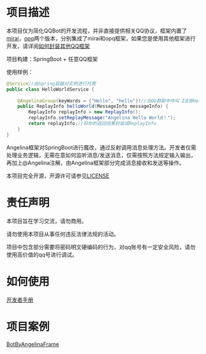 # 项目描述

本项目仅为简化QQBot的开发流程，并非直接提供相关QQ协议，框架内置了[mirai]()，[opq]()两个版本，分别集成了mirai和opq框架，如果您是使用其他框架进行开发，请详阅[如何封装其他QQ框架]()

项目构建：SpringBoot + 任意QQ框架

使用样例：

```java
@Service//由Spring容器对实例进行托管
public class HelloWorldService {
    
    @AngelinaGroup(keyWords = {"Hello", "hello"})//当QQ群聊中呼叫【洁哥Hello】或【洁哥hello】时，调用该方法
    public ReplayInfo helloWorld(MessageInfo messageInfo) {
        ReplayInfo replayInfo = new ReplayInfo();
        replayInfo.setReplayMessage("Angelina Hello World！");
        return replayInfo;//将你的返回结果封装成ReplayInfo
    }
}
```

Angelina框架对SpringBoot进行魔改，通过反射调用消息处理方法。开发者仅需处理业务逻辑，无需在意如何监听消息/发送消息，仅需按照方法规定输入输出，再加上@Angelina注解，由Angelina框架部分完成消息接收和发送等操作。

本项目完全开源，开源许可请参见[LICENSE]()

# 责任声明

本项目旨在学习交流，请勿商用。

请勿使用本项目从事任何违反法律法规的活动。

项目中包含部分需要将密码明文硬编码的行为，对qq账号有一定安全风险，请勿使用高价值的qq号进行调试。

# 如何使用

[开发者手册]()

# 项目案例

[BotByAngelinaFrame]()
